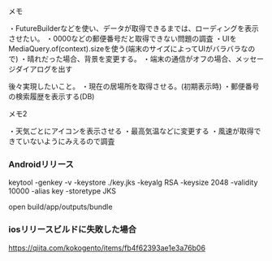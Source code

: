 メモ

・FutureBuilderなどを使い、データが取得できるまでは、ローディングを表示させたい。
・0000などの郵便番号だと取得できない問題の調査
・UIをMediaQuery.of(context).sizeを使う(端末のサイズによってUIがバラバラなので)
・晴れだった場合、背景を変更する。
・端末の通信がオフの場合、メッセージダイアログを出す

後々実現したいこと。
・現在の居場所を取得させる。(初期表示時)
・郵便番号の検索履歴を表示する(DB)


メモ2

・天気ごとにアイコンを表示させる
・最高気温などに変更する
・風速が取得できていないようにみえるので調査


### Androidリリース

keytool -genkey -v -keystore ./key.jks -keyalg RSA -keysize 2048 -validity 10000 -alias key -storetype JKS

open build/app/outputs/bundle



### iosリリースビルドに失敗した場合

https://qiita.com/kokogento/items/fb4f62393ae1e3a76b06







